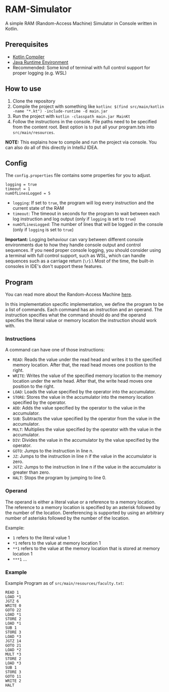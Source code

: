 # RAM-Simulator
A simple RAM (Random-Access Machine) Simulator in Console written in Kotlin.

## Prerequisites
- [Kotlin Compiler](https://kotlinlang.org/docs/command-line.html)
- [Java Runtime Environment](https://www.oracle.com/java/technologies/downloads/)
- Recommended: Some kind of terminal with full control support for proper logging (e.g. WSL)

## How to use
1. Clone the repository
2. Compile the project with something like `kotlinc $(find src/main/kotlin -name "*.kt") -include-runtime -d main.jar`
3. Run the project with `kotlin -classpath main.jar MainKt`
4. Follow the instructions in the console. File paths need to be specified from the content root. Best option is to put all your program.txts into `src/main/resources`.

**NOTE:** This explains how to compile and run the project via console. You can also do all of this directly in IntelliJ IDEA.

## Config
The `config.properties` file contains some properties for you to adjust.
```properties
logging = true
timeout = 1
numOfLinesLogged = 5
```
- `logging`: If set to `true`, the program will log every instruction and the current state of the RAM
- `timeout`: The timeout in seconds for the program to wait between each log instruction and log output (only if `logging` is set to `true`)
- `numOfLinesLogged`: The number of lines that will be logged in the console (only if `logging` is set to `true`)

**Important:** Logging behaviour can vary between different console environments due to how they handle console output and control sequences.
If you need proper console logging, you should consider using a terminal with full control support, such as WSL, which can handle sequences 
such as a carriage return (`\r`).\ Most of the time, the built-in consoles in IDE's don't support these features.

## Program

You can read more about the Random-Access Machine [here](https://en.wikipedia.org/wiki/Random-access_machine).

In this implementation specific implementation, we define the program to be a list of commands. Each command has an instruction and an operand.
The instruction specifies what the command should do and the operand specifies the literal value or memory location the instruction should work with.

### Instructions
A command can have one of those instructions:
- `READ`: Reads the value under the read head and writes it to the specified memory location. After that, the read head moves one position to the right.
- `WRITE`: Writes the value of the specified memory location to the memory location under the write head. After that, the write head moves one position to the right.
- `LOAD`: Loads the value specified by the operator into the accumulator.
- `STORE`: Stores the value in the accumulator into the memory location specified by the operator.
- `ADD`: Adds the value specified by the operator to the value in the accumulator.
- `SUB`: Subtracts the value specified by the operator from the value in the accumulator.
- `MULT`: Multiplies the value specified by the operator with the value in the accumulator.
- `DIV`: Divides the value in the accumulator by the value specified by the operator.
- `GOTO`: Jumps to the instruction in line n.
- `JZ`: Jumps to the instruction in line n if the value in the accumulator is zero.
- `JGTZ`: Jumps to the instruction in line n if the value in the accumulator is greater than zero.
- `HALT`: Stops the program by jumping to line 0.

### Operand
The operand is either a literal value or a reference to a memory location. The reference to a memory location is specified by an asterisk followed by the number of the location.
Dereferencing is supported by using an arbitrary number of asterisks followed by the number of the location.

Example:
- `1` refers to the literal value 1
- `*1` refers to the value at memory location 1
- `**1` refers to the value at the memory location that is stored at memory location 1
- `***1` ...

### Example
Example Program as of `src/main/resources/faculty.txt`:
```
READ 1
LOAD *1
JGTZ 6
WRITE 0
GOTO 22
LOAD *1
STORE 2
LOAD *1
SUB 1
STORE 3
LOAD *3
JGTZ 14
GOTO 21
LOAD *2
MULT *3
STORE 2
LOAD *3
SUB 1
STORE 3
GOTO 11
WRITE 2
HALT
```


